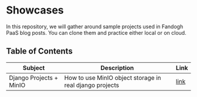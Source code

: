 # Showcases

In this repository, we will gather around sample projects used in Fandogh PaaS blog posts.
You can clone them and practice either local or on cloud.

## Table of Contents

|Subject |Description |Link |
|--- |--- |--- |
|Django Projects + MinIO | How to use MinIO object storage in real django projects | [link](https://github.com/fandoghpaas/showcases/tree/main/simple-django-minio)
